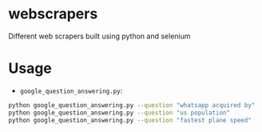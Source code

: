 # webscrapers
Different web scrapers built using python and selenium

# Usage

* `google_question_answering.py`: 
```bash
python google_question_answering.py --question "whatsapp acquired by"
python google_question_answering.py --question "us population"
python google_question_answering.py --question "fastest plane speed"
```